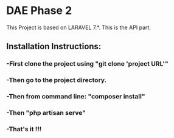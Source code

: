 # DAE Phase 2

This Project is based on LARAVEL 7.*.
This is the API part.

## Installation Instructions:
### -First clone the project using "git clone 'project URL'"
### -Then go to the project directory.
### -Then from command line: "composer install"
### -Then "php artisan serve"
### -That's it !!!
